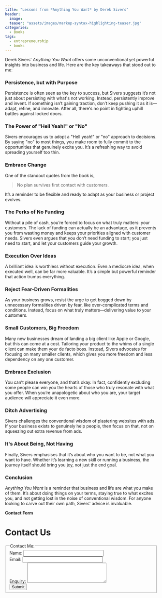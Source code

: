 ```yaml
---
title: "Lessons from *Anything You Want* by Derek Sivers"
header:
  image: 
  teaser: "assets/images/markup-syntax-highlighting-teaser.jpg"
categories:
  - Books
tags:
  - entrepreneurship
  - books
---
```

Derek Sivers' *Anything You Want* offers some unconventional yet powerful insights into business and life. Here are the key takeaways that stood out to me:

### Persistence, but with Purpose
Persistence is often seen as the key to success, but Sivers suggests it’s not just about persisting with what's not working. Instead, persistently improve and invent. If something isn’t gaining traction, don’t keep pushing it as it is—adapt, refine, and innovate. After all, there's no point in fighting uphill battles against locked doors.

### The Power of "Hell Yeah!" or "No"
Sivers encourages us to adopt a "Hell yeah!" or "no" approach to decisions. By saying "no" to most things, you make room to fully commit to the opportunities that genuinely excite you. It’s a refreshing way to avoid spreading yourself too thin.

### Embrace Change
One of the standout quotes from the book is,

> No plan survives first contact with customers.

It’s a reminder to be flexible and ready to adapt as your business or project evolves.

### The Perks of No Funding
Without a pile of cash, you’re forced to focus on what truly matters: your customers. The lack of funding can actually be an advantage, as it prevents you from wasting money and keeps your priorities aligned with customer needs. Sivers even argues that you don’t need funding to start; you just need to start, and let your customers guide your growth.

### Execution Over Ideas
A brilliant idea is worthless without execution. Even a mediocre idea, when executed well, can be far more valuable. It’s a simple but powerful reminder that action trumps everything.

### Reject Fear-Driven Formalities
As your business grows, resist the urge to get bogged down by unnecessary formalities driven by fear, like over-complicated terms and conditions. Instead, focus on what truly matters—delivering value to your customers.

### Small Customers, Big Freedom
Many new businesses dream of landing a big client like Apple or Google, but this can come at a cost. Tailoring your product to the whims of a single client can make them your de facto boss. Instead, Sivers advocates for focusing on many smaller clients, which gives you more freedom and less dependency on any one customer.

### Embrace Exclusion
You can’t please everyone, and that’s okay. In fact, confidently excluding some people can win you the hearts of those who truly resonate with what you offer. When you’re unapologetic about who you are, your target audience will appreciate it even more.

### Ditch Advertising
Sivers challenges the conventional wisdom of plastering websites with ads. If your business exists to genuinely help people, then focus on that, not on squeezing out extra revenue from ads.

### It's About Being, Not Having
Finally, Sivers emphasises that it’s about who you want to be, not what you want to have. Whether it’s learning a new skill or running a business, the journey itself should bring you joy, not just the end goal.

### Conclusion
*Anything You Want* is a reminder that business and life are what you make of them. It’s about doing things on your terms, staying true to what excites you, and not getting lost in the noise of conventional wisdom. For anyone looking to carve out their own path, Sivers' advice is invaluable.

**Contact Form**

# Contact Us

<form id="contact-form">
  <fieldset>
    <legend>Contact Me:</legend>
    Name: <input type="text" name="name" size="30" required><br>
    Email: <input type="email" name="email" size="30" required><br>
    Enquiry: <textarea name="enquiry" rows="4" cols="30" required></textarea><br>
    <button type="submit">Submit</button>
  </fieldset>
</form>

<script src="/assets/js/form-handler.js"></script>
